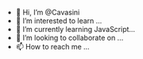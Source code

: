 - 👋 Hi, I’m @Cavasini
- 👀 I’m interested to learn  ...
- 🌱 I’m currently learning JavaScript...
- 💞️ I’m looking to collaborate on ...
- 📫 How to reach me ...

<!---
Cavasini/Cavasini is a ✨ special ✨ repository because its `README.md` (this file) appears on your GitHub profile.
You can click the Preview link to take a look at your changes.
--->
